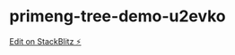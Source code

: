 # primeng-tree-demo-u2evko

[Edit on StackBlitz ⚡️](https://stackblitz.com/edit/primeng-tree-demo-u2evko)